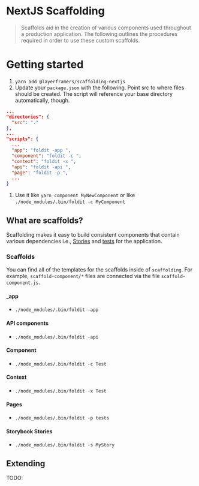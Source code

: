 # NextJS Scaffolding
> Scaffolds aid in the creation of various components used throughout a production application. The following outlines the procedures required in order to use these custom scaffolds.


# Getting started

1. `yarn add @layerframers/scaffolding-nextjs`
1. Update your `package.json` with the following. Point src to where files should be created. The script will reference your base directory automatically, though.
```json
...
"directories": {
  "src": "."
},
...
"scripts": {
  ...
  "app": "foldit -app ",
  "component": "foldit -c ",
  "context": "foldit -x ",
  "api": "foldit -api ",
  "page": "foldit -p ",
  ...
}
```
1. Use it like `yarn component MyNewComponent` or like `./node_modules/.bin/foldit -c MyComponent`

## What are scaffolds?

Scaffolding makes it easy to build consistent components that contain various dependencies i.e., [Stories](https://storybook.js.org/) and [tests](https://jestjs.io/) for the application.

### Scaffolds
You can find all of the templates for the scaffolds inside of `scaffolding`. For example, `scaffold-component/*` files are connected via the file `scaffold-component.js`.

#### _app
- `./node_modules/.bin/foldit -app`

#### API components
- `./node_modules/.bin/foldit -api `

#### Component
- `./node_modules/.bin/foldit -c Test`

#### Context
- `./node_modules/.bin/foldit -x Test`

#### Pages
- `./node_modules/.bin/foldit -p tests`

#### Storybook Stories
- `./node_modules/.bin/foldit -s MyStory`

## Extending

TODO:
